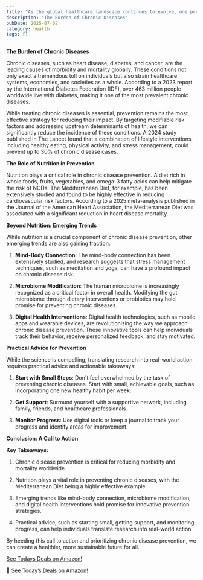 ```yaml
---
title: "As the global healthcare landscape continues to evolve, one pressing issue remains at the forefront chronic disease prevention. With the World Health Organization (WHO) estimating that over 50% of ..."
description: "The Burden of Chronic Diseases"
pubDate: 2025-07-02
category: health
tags: []
---
```


**The Burden of Chronic Diseases**

Chronic diseases, such as heart disease, diabetes, and cancer, are the leading causes of morbidity and mortality globally. These conditions not only exact a tremendous toll on individuals but also strain healthcare systems, economies, and societies as a whole. According to a 2023 report by the International Diabetes Federation (IDF), over 463 million people worldwide live with diabetes, making it one of the most prevalent chronic diseases.

While treating chronic diseases is essential, prevention remains the most effective strategy for reducing their impact. By targeting modifiable risk factors and addressing upstream determinants of health, we can significantly reduce the incidence of these conditions. A 2024 study published in The Lancet found that a combination of lifestyle interventions, including healthy eating, physical activity, and stress management, could prevent up to 30% of chronic disease cases.

**The Role of Nutrition in Prevention**

Nutrition plays a critical role in chronic disease prevention. A diet rich in whole foods, fruits, vegetables, and omega-3 fatty acids can help mitigate the risk of NCDs. The Mediterranean Diet, for example, has been extensively studied and found to be highly effective in reducing cardiovascular risk factors. According to a 2025 meta-analysis published in the Journal of the American Heart Association, the Mediterranean Diet was associated with a significant reduction in heart disease mortality.

**Beyond Nutrition: Emerging Trends**

While nutrition is a crucial component of chronic disease prevention, other emerging trends are also gaining traction:

1. **Mind-Body Connection**: The mind-body connection has been extensively studied, and research suggests that stress management techniques, such as meditation and yoga, can have a profound impact on chronic disease risk.

2. **Microbiome Modification**: The human microbiome is increasingly recognized as a critical factor in overall health. Modifying the gut microbiome through dietary interventions or probiotics may hold promise for preventing chronic diseases.

3. **Digital Health Interventions**: Digital health technologies, such as mobile apps and wearable devices, are revolutionizing the way we approach chronic disease prevention. These innovative tools can help individuals track their behavior, receive personalized feedback, and stay motivated.

**Practical Advice for Prevention**

While the science is compelling, translating research into real-world action requires practical advice and actionable takeaways:

1. **Start with Small Steps**: Don't feel overwhelmed by the task of preventing chronic diseases. Start with small, achievable goals, such as incorporating one new healthy habit per week.

2. **Get Support**: Surround yourself with a supportive network, including family, friends, and healthcare professionals.

3. **Monitor Progress**: Use digital tools or keep a journal to track your progress and identify areas for improvement.

**Conclusion: A Call to Action**

**Key Takeaways:**

1. Chronic disease prevention is critical for reducing morbidity and mortality worldwide.

2. Nutrition plays a vital role in preventing chronic diseases, with the Mediterranean Diet being a highly effective example.

3. Emerging trends like mind-body connection, microbiome modification, and digital health interventions hold promise for innovative prevention strategies.

4. Practical advice, such as starting small, getting support, and monitoring progress, can help individuals translate research into real-world action.

By heeding this call to action and prioritizing chronic disease prevention, we can create a healthier, more sustainable future for all.

[ See Todays Deals on Amazon!](https://amzn.to/3UjsCWp)

[🛒 See Today’s Deals on Amazon!](https://amzn.to/3UjsCWp)
